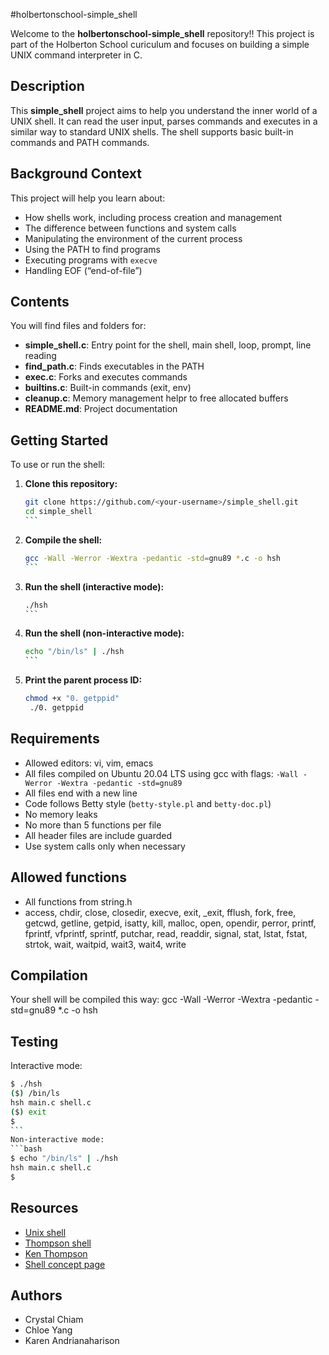#holbertonschool-simple_shell

Welcome to the **holbertonschool-simple_shell** repository!!
This project is part of the Holberton School curiculum and focuses on building a simple UNIX command interpreter in C. 

## Description

This **simple_shell** project aims to help you understand the inner world of a UNIX shell. 
It can read the user input, parses commands and executes in a similar way to standard UNIX shells. The shell supports basic built-in commands and PATH commands.

## Background Context
This project will help you learn about:
- How shells work, including process creation and management
- The difference between functions and system calls
- Manipulating the environment of the current process
- Using the PATH to find programs
- Executing programs with `execve`
- Handling EOF (“end-of-file”)

## Contents 

You will find files and folders for:
- **simple_shell.c**: Entry point for the shell, main shell, loop, prompt, line reading
- **find_path.c**: Finds executables in the PATH
- **exec.c**: Forks and executes commands
- **builtins.c**: Built-in commands (exit, env)
- **cleanup.c**: Memory management helpr to free allocated buffers
- **README.md**: Project documentation

## Getting Started

To use or run the shell: 
1. **Clone this repository:**
   ```bash
   git clone https://github.com/<your-username>/simple_shell.git
   cd simple_shell
   ``` 
2. **Compile the shell:**
   ```bash
   gcc -Wall -Werror -Wextra -pedantic -std=gnu89 *.c -o hsh
   ``` 
3. **Run the shell (interactive mode):**
   ```bash
   ./hsh
   ``` 
4. **Run the shell (non-interactive mode):**
   ```bash
   echo "/bin/ls" | ./hsh
   ``` 
5. **Print the parent process ID:**
   ```bash
   chmod +x "0. getppid"
	./0. getppid

## Requirements 
- Allowed editors: vi, vim, emacs
- All files compiled on Ubuntu 20.04 LTS using gcc with flags: `-Wall -Werror -Wextra -pedantic -std=gnu89`
- All files end with a new line
- Code follows Betty style (`betty-style.pl` and `betty-doc.pl`)
- No memory leaks
- No more than 5 functions per file
- All header files are include guarded
- Use system calls only when necessary

## Allowed functions 

- All functions from string.h
- access, chdir, close, closedir, execve, exit, _exit, fflush, fork, free, getcwd, getline, getpid, isatty, kill, malloc, open, opendir, perror, printf, fprintf, vfprintf, sprintf, putchar, read, readdir, signal, stat, lstat, fstat, strtok, wait, waitpid, wait3, wait4, write

## Compilation

Your shell will be compiled this way:
gcc -Wall -Werror -Wextra -pedantic -std=gnu89 *.c -o hsh

## Testing

Interactive mode:
```bash
$ ./hsh
($) /bin/ls
hsh main.c shell.c
($) exit
$
``` 
Non-interactive mode:
```bash
$ echo "/bin/ls" | ./hsh
hsh main.c shell.c
$
```

## Resources 
- [Unix shell](https://en.wikipedia.org/wiki/Unix_shell)
- [Thompson shell](https://en.wikipedia.org/wiki/Thompson_shell)
- [Ken Thompson](https://en.wikipedia.org/wiki/Ken_Thompson)
- [Shell concept page](https://intranet.hbtn.io/concepts/64)

## Authors

- Crystal Chiam
- Chloe Yang
- Karen Andrianaharison 
